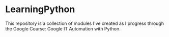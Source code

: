 # LearningPython
This repository is a collection of modules I've created as I progress through the Google Course: Google IT Automation with Python.
